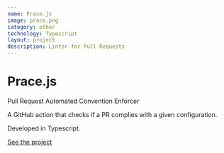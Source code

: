 ```yaml
---
name: Prace.js
image: prace.png
category: other
technology: Typescript
layout: project
description: Linter for Pull Requests
---
```

# Prace.js

Pull Request Automated Convention Enforcer

A GitHub action that checks if a PR complies with a given configuration.

Developed in Typescript.

[See the project](https://github.com/innerspacetrainings/Prace.js)
